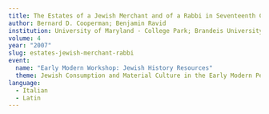 ```yaml
---
title: The Estates of a Jewish Merchant and of a Rabbi in Seventeenth Century Venice
author: Bernard D. Cooperman; Benjamin Ravid
institution: University of Maryland - College Park; Brandeis University
volume: 4
year: "2007"
slug: estates-jewish-merchant-rabbi
event:
  name: "Early Modern Workshop: Jewish History Resources"
  theme: Jewish Consumption and Material Culture in the Early Modern Period
language:
  - Italian
  - Latin
---
```

